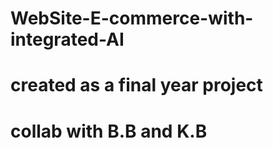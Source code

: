 # WebSite-E-commerce-with-integrated-AI
# created as a final year project 
# collab with B.B and K.B

